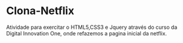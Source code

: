# Clona-Netflix
Atividade para exercitar o HTML5,CSS3 e Jquery através do curso da Digital Innovation One, onde refazemos a pagina inicial da netflix.
